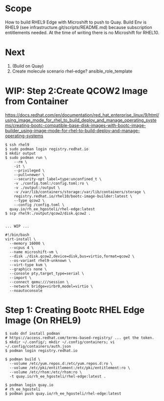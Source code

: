 # Scope
How to build RHEL9 Edge with Microshift to push to Quay. Build Env is RHEL9 (see infrastructure.git/scripts/README.md) because subscription entitlements needed. At the time of writing there is no Microshift for RHEL10.


# Next
1. (Build on Quay)
1. Create molecule scenario rhel-edge? ansible_role_template


# WIP: Step 2:Create QCOW2 Image from Container
https://docs.redhat.com/en/documentation/red_hat_enterprise_linux/9/html/using_image_mode_for_rhel_to_build_deploy_and_manage_operating_systems/creating-bootc-compatible-base-disk-images-with-bootc-image-builder_using-image-mode-for-rhel-to-build-deploy-and-manage-operating-systems
```
$ ssh rhel9
$ sudo podman login registry.redhat.io
$ mkdir output
$ sudo podman run \
    --rm \
    -it \
    --privileged \
    --pull=newer \
    --security-opt label=type:unconfined_t \
    -v ./config.toml:/config.toml:ro \
    -v ./output:/output \
    -v /var/lib/containers/storage:/var/lib/containers/storage \
    registry.redhat.io/rhel10/bootc-image-builder:latest \
    --type qcow2 \
    --config /config.toml \
  quay.io/rh_ee_hgosteli/rhel-edge:latest
$ scp rhel9:./output/qcow2/disk.qcow2 .


... WIP ...

#!/bin/bash
virt-install \
  --memory 16000 \
  --vcpus 4 \
  --name microshift-vm \
  --disk ./disk.qcow2,device=disk,bus=virtio,format=qcow2 \
  --os-variant rhel9-unknown \
  --virt-type kvm \
  --graphics none \
  --console pty,target_type=serial \
  --import \
  --connect qemu:///session \
  --network bridge=virbr0,model=virtio \
  --noautoconsole
```


# Step 1: Creating Bootc RHEL Edge Image (On RHEL9)
```
$ sudo dnf install podman
# https://access.redhat.com/terms-based-registry/ ... get the token.
$ mkdir ~/.config/; mkdir ~/.config/containers; vi ~/.config/containers/auth.json
$ podman login registry.redhat.io

$ podman build \
  --volume /etc/yum.repos.d:/etc/yum.repos.d:ro \
  --volume /etc/pki/entitlement:/etc/pki/entitlement:ro \
  --volume /etc/rhsm:/etc/rhsm:ro \
  -t quay.io/rh_ee_hgosteli/rhel-edge:latest .

$ podman login quay.io
# rh_ee_hgosteli
$ podman push quay.io/rh_ee_hgosteli/rhel-edge:latest
```
